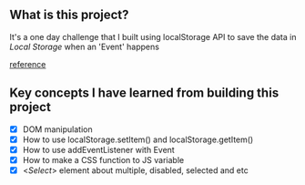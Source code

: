 ## What is this project?

It's a one day challenge that I built using localStorage API to save the data in *Local Storage* when an 'Event' happens     

[reference](https://developer.mozilla.org/en-US/docs/Web/API/Window/localStorage)

## Key concepts I have learned from building this project

- [x] DOM manipulation 
- [x] How to use localStorage.setItem() and localStorage.getItem()
- [x] How to use addEventListener with Event
- [x] How to make a CSS function to JS variable
- [x] <*Select*> element about multiple, disabled, selected and etc